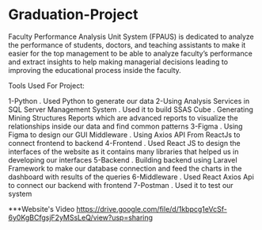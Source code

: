 # Graduation-Project
Faculty Performance Analysis Unit System (FPAUS) is dedicated to analyze the performance of students, doctors, and teaching assistants to make it easier for the top management to be able to analyze faculty’s performance and extract insights to help making managerial decisions leading to improving the educational process inside the faculty. 

Tools Used For Project: 

1-Python
     . Used Python to generate our data 
2-Using Analysis Services in SQL Server Management System
     . Used it to build SSAS Cube
     . Generating Mining Structures Reports which are advanced reports to visualize the relationships inside our data and find common patterns
3-Figma
     . Using Figma to design our GUI Middleware
     . Using Axios API From ReactJs to connect frontend to backend 
4-Frontend
     . Used React JS to design the interfaces of the website as it contains many libraries that helped us in developing our interfaces
5-Backend 
     . Building backend using Laravel Framework to make our database connection and feed the charts in the dashboard with results of the queries 
6-Middleware 
     . Used React Axios Api to connect our backend with frontend 
7-Postman
     . Used it to test our system


***Website's Video
https://drive.google.com/file/d/1kbpcg1eVcSf-6y0KgBCfgsjF2yMSsLeQ/view?usp=sharing

